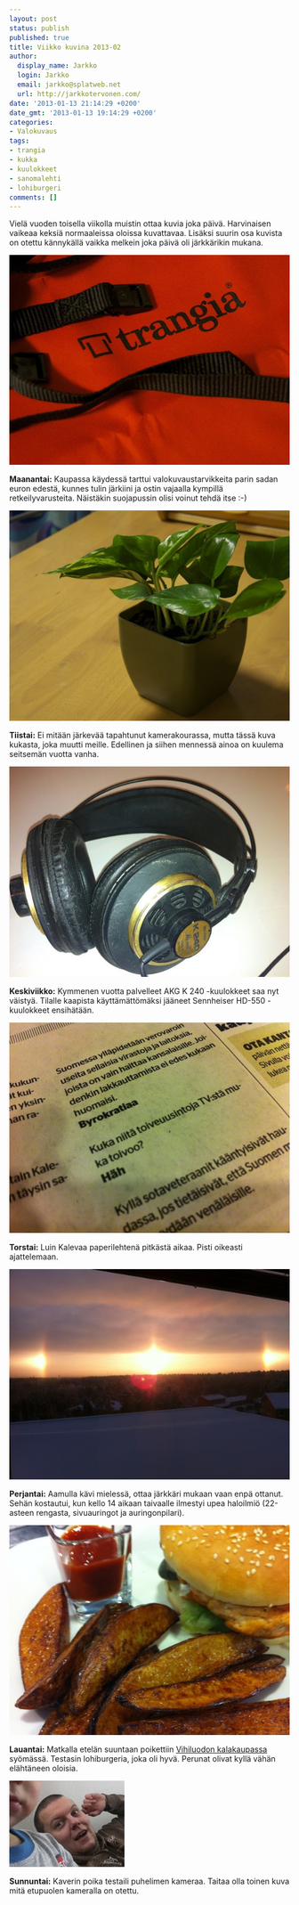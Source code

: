 ```yaml
---
layout: post
status: publish
published: true
title: Viikko kuvina 2013-02
author:
  display_name: Jarkko
  login: Jarkko
  email: jarkko@splatweb.net
  url: http://jarkkotervonen.com/
date: '2013-01-13 21:14:29 +0200'
date_gmt: '2013-01-13 19:14:29 +0200'
categories:
- Valokuvaus
tags:
- trangia
- kukka
- kuulokkeet
- sanomalehti
- lohiburgeri
comments: []
---
```

Vielä vuoden toisella viikolla muistin ottaa kuvia joka päivä. Harvinaisen vaikeaa keksiä normaaleissa oloissa kuvattavaa. Lisäksi suurin osa kuvista on otettu kännykällä vaikka melkein joka päivä oli järkkärikin mukana.

<amp-img alt="Viikko kuvina 2013-02 - Maanantai" src="/assets/img/posts/2013-02-ma.jpg" layout="responsive" width="4" height="3">
  <noscript><img alt="Viikko kuvina 2013-02 - Maanantai" src="/assets/img/posts/2013-02-ma.jpg" /></noscript>
</amp-img>

__Maanantai:__ Kaupassa käydessä tarttui valokuvaustarvikkeita parin sadan euron edestä, kunnes tulin järkiini ja ostin vajaalla kympillä retkeilyvarusteita. Näistäkin suojapussin olisi voinut tehdä itse :-)

<amp-img alt="Viikko kuvina 2013-02 - Tiistai" src="/assets/img/posts/2013-02-ti.jpg" layout="responsive" width="4" height="3">
  <noscript><img alt="Viikko kuvina 2013-02 - Tiistai" src="/assets/img/posts/2013-02-ti.jpg" /></noscript>
</amp-img>

__Tiistai:__ Ei mitään järkevää tapahtunut kamerakourassa, mutta tässä kuva kukasta, joka muutti meille. Edellinen ja siihen mennessä ainoa on kuulema seitsemän vuotta vanha.

<amp-img alt="Viikko kuvina 2013-02 - Keskiviikko" src="/assets/img/posts/2013-02-ke.jpg" layout="responsive" width="4" height="3">
  <noscript><img alt="Viikko kuvina 2013-02 - Keskiviikko" src="/assets/img/posts/2013-02-ke.jpg" /></noscript>
</amp-img>

__Keskiviikko:__ Kymmenen vuotta palvelleet AKG K 240 -kuulokkeet saa nyt väistyä. Tilalle kaapista käyttämättömäksi jääneet Sennheiser HD-550 -kuulokkeet ensihätään.

<amp-img alt="Viikko kuvina 2013-02 - Torstai" src="/assets/img/posts/2013-02-to.jpg" layout="responsive" width="4" height="3">
  <noscript><img alt="Viikko kuvina 2013-02 - Torstai" src="/assets/img/posts/2013-02-to.jpg" /></noscript>
</amp-img>

__Torstai:__ Luin Kalevaa paperilehtenä pitkästä aikaa. Pisti oikeasti ajattelemaan.

<amp-img alt="Viikko kuvina 2013-02 - Perjantai" src="/assets/img/posts/2013-02-pe.jpg" layout="responsive" width="4" height="3">
  <noscript><img alt="Viikko kuvina 2013-02 - Perjantai" src="/assets/img/posts/2013-02-pe.jpg" /></noscript>
</amp-img>

__Perjantai:__ Aamulla kävi mielessä, ottaa järkkäri mukaan vaan enpä ottanut. Sehän kostautui, kun kello 14 aikaan taivaalle ilmestyi upea haloilmiö (22-asteen rengasta, sivuauringot ja auringonpilari).

<amp-img alt="Viikko kuvina 2013-02 - Lauantai" src="/assets/img/posts/2013-02-la.jpg" layout="responsive" width="4" height="3">
  <noscript><img alt="Viikko kuvina 2013-02 - Lauantai" src="/assets/img/posts/2013-02-la.jpg" /></noscript>
</amp-img>

__Lauantai:__ Matkalla etelän suuntaan poikettiin [Vihiluodon kalakaupassa](http://www.vihiluodonkala.fi/) syömässä. Testasin lohiburgeria, joka oli hyvä. Perunat olivat kyllä vähän elähtäneen oloisia.

<amp-img alt="Viikko kuvina 2013-02 - Sunnuntai" src="/assets/img/posts/2013-02-su.jpg" layout="responsive" width="4" height="3">
  <noscript><img alt="Viikko kuvina 2013-02 - Sunnuntai" src="/assets/img/posts/2013-02-su.jpg" /></noscript>
</amp-img>

__Sunnuntai:__ Kaverin poika testaili puhelimen kameraa. Taitaa olla toinen kuva mitä etupuolen kameralla on otettu.
